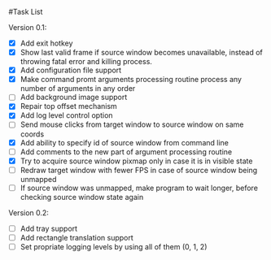 #Task List

Version 0.1:
- [x] Add exit hotkey
- [x] Show last valid frame if source window becomes unavailable,
 instead of throwing fatal error and killing process.
- [x] Add configuration file support
- [x] Make command promt arguments processing routine process any number of 
arguments in any order
- [ ] Add background image support
- [x] Repair top offset mechanism
- [x] Add log level control option
- [ ] Send mouse clicks from target window to source window on same coords
- [x] Add ability to specify id of source window from command line
- [ ] Add comments to the new part of argument processing routine
- [x] Try to acquire source window pixmap only in case it is in visible state
- [ ] Redraw target window with fewer FPS in case of source window being 
unmapped
- [ ] If source window was unmapped, make program to wait longer, before 
checking source window state again

Version 0.2:
- [ ] Add tray support
- [ ] Add rectangle translation support
- [ ] Set propriate logging levels by using all of them (0, 1, 2)
